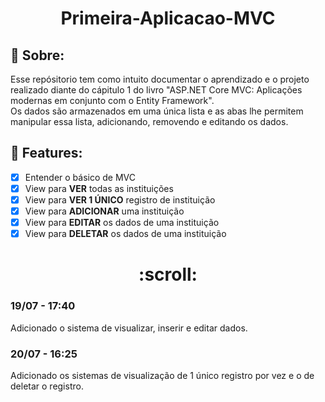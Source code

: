 <h1 align="center"> Primeira-Aplicacao-MVC </h1>

## :scroll: Sobre: 
Esse repósitorio tem como intuito documentar o aprendizado e o projeto realizado diante do cápitulo 1 do livro "ASP.NET Core MVC: Aplicações modernas em conjunto com o Entity Framework".<br>
Os dados são armazenados em uma única lista e as abas lhe permitem manipular essa lista, adicionando, removendo e editando os dados.<br>

## :newspaper: Features:
- [x] Entender o básico de MVC
- [x] View para **VER** todas as instituições
- [x] View para **VER 1 ÚNICO** registro de instituição
- [x] View para **ADICIONAR** uma instituição
- [x] View para **EDITAR** os dados de uma instituição
- [x] View para **DELETAR** os dados de uma instituição

<h1 align="center"> :scroll: </h1>
<h3> 19/07 - 17:40 </h3>
Adicionado o sistema de visualizar, inserir e editar dados.

<h3> 20/07 - 16:25 </h3>
Adicionado os sistemas de visualização de 1 único registro por vez e o de deletar o registro.

